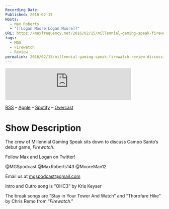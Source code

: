 ```yaml
---
Recording Date: 
Published: 2016-02-15
Hosts:
  - Max Roberts
  - "[[Logan Moore|Logan Moore]]"
URL: https://maxfrequency.net/2016/02/15/millennial-gaming-speak-firewatch-review-discussion/
tags:
  - MGS
  - Firewatch
  - Review
permalink: 2016/02/15/millennial-gaming-speak-firewatch-review-discussion/
---
```

<iframe src="https://podcasters.spotify.com/pod/show/millennialgamingspeak/embed/episodes/Firewatch-Review-Discussion-e1adhud/a-a6ts46o" height="102px" width="400px" frameborder="0" scrolling="no"></iframe>

[RSS](https://anchor.fm/s/74aa3858/podcast/rss) – [Apple](https://podcasts.apple.com/us/podcast/episode-3-gdc-wrap-up/id1000915981?i=1000542222515) – [Spotify](https://open.spotify.com/episode/7wePXT4Bt22LWifVLx3n8y) – [Overcast](https://overcast.fm/+EtIgeWxEU)
# Show Description

The crew of Millennial Gaming Speak sits down to discuss Campo Santo’s debut game, *Firewatch*.

Follow Max and Logan on Twitter!

@MGSpodcast
@MaxRoberts143
@MooreMan12

Email us at mgspodcast@gmail.com

Intro and Outro song is “OHC3” by Kris Keyser

The break songs are “Stay in Your Tower And Watch” and “Thorofare Hike” by Chris Remo from “*Firewatch*.”